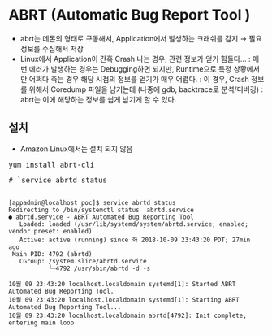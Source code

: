 # ABRT (Automatic Bug Report Tool ) #

- abrt는 데몬의 형태로 구동해서, Application에서 발생하는 크래쉬를 감지 → 필요정보를 수집해서 저장
- Linux에서 Application이 간혹 Crash 나는 경우, 관련 정보가 얻기 힘들다...
  : 매번 에러가 발생하는 경우는 Debugging하면 되지만, Runtime으로 특정 상황에서만 어쩌다 죽는 경우 해당 시점의 정보를 얻기가 매우 어렵다. 
  : 이 경우, Crash 정보를 위해서 Coredump 파일을 남기는데 (나중에 gdb, backtrace로 분석/디버깅)
  : abrt는 이에 해당하는 정보를 쉽게 남기게 할 수 있다. 

## 설치 ##
 - Amazon Linux에서는 설치 되지 않음
<pre>
yum install abrt-cli
</pre>

<pre>
# `service abrtd status

<code>
[appadmin@localhost poc]$ service abrtd status
Redirecting to /bin/systemctl status  abrtd.service
● abrtd.service - ABRT Automated Bug Reporting Tool
   Loaded: loaded (/usr/lib/systemd/system/abrtd.service; enabled; vendor preset: enabled)
   Active: active (running) since 화 2018-10-09 23:43:20 PDT; 27min ago
 Main PID: 4792 (abrtd)
   CGroup: /system.slice/abrtd.service
           └─4792 /usr/sbin/abrtd -d -s

10월 09 23:43:20 localhost.localdomain systemd[1]: Started ABRT Automated Bug Reporting Tool.
10월 09 23:43:20 localhost.localdomain systemd[1]: Starting ABRT Automated Bug Reporting Tool...
10월 09 23:43:20 localhost.localdomain abrtd[4792]: Init complete, entering main loop
</code>

</pre>




